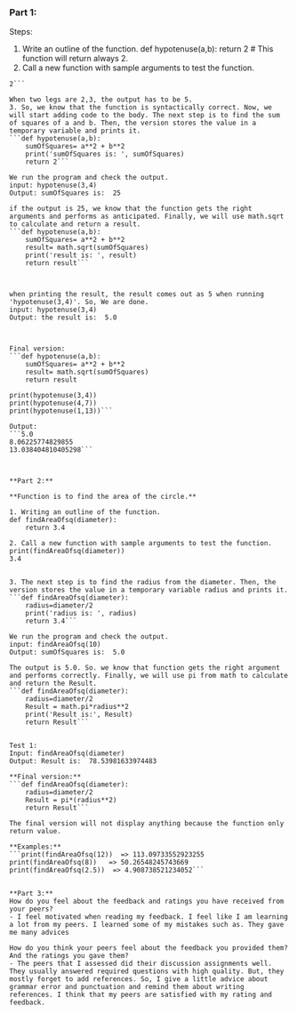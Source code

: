 
### Part 1:
Steps:
1. Write an outline of the function.
def hypotenuse(a,b):
    return 2  # This function will return always 2. 
2. Call a new function with sample arguments to test the function.
```print(hypotenuse(3,4))
2```

When two legs are 2,3, the output has to be 5.
3. So, we know that the function is syntactically correct. Now, we will start adding code to the body. The next step is to find the sum of squares of a and b. Then, the version stores the value in a temporary variable and prints it. 
```def hypotenuse(a,b):
    sumOfSquares= a**2 + b**2
    print('sumOfSquares is: ', sumOfSquares)
    return 2```

We run the program and check the output. 
input: hypotenuse(3,4)
Output: sumOfSquares is:  25

if the output is 25, we know that the function gets the right arguments and performs as anticipated. Finally, we will use math.sqrt to calculate and return a result. 
```def hypotenuse(a,b):
    sumOfSquares= a**2 + b**2
    result= math.sqrt(sumOfSquares)
    print('result is: ', result)
    return result```



when printing the result, the result comes out as 5 when running 'hypotenuse(3,4)'. So, We are done. 
input: hypotenuse(3,4)
Output: the result is:  5.0



Final version: 
```def hypotenuse(a,b):
    sumOfSquares= a**2 + b**2
    result= math.sqrt(sumOfSquares)
    return result

print(hypotenuse(3,4))
print(hypotenuse(4,7)) 
print(hypotenuse(1,13))```

Output:
```5.0
8.06225774829855
13.038404810405298```



**Part 2:**

**Function is to find the area of the circle.**

1. Writing an outline of the function.
def findAreaOfsq(diameter):
    return 3.4

2. Call a new function with sample arguments to test the function.
print(findAreaOfsq(diameter))
3.4


3. The next step is to find the radius from the diameter. Then, the version stores the value in a temporary variable radius and prints it. 
```def findAreaOfsq(diameter):
    radius=diameter/2
    print('radius is: ', radius)
    return 3.4```

We run the program and check the output. 
input: findAreaOfsq(10)
Output: sumOfSquares is:  5.0

The output is 5.0. So. we know that function gets the right argument and performs correctly. Finally, we will use pi from math to calculate and return the Result. 
```def findAreaOfsq(diameter):
    radius=diameter/2
    Result = math.pi*radius**2  
    print('Result is:', Result)
    return Result```


Test 1:
Input: findAreaOfsq(diameter)
Output: Result is:  78.53981633974483

**Final version:**
```def findAreaOfsq(diameter):
    radius=diameter/2
    Result = pi*(radius**2) 
    return Result```

The final version will not display anything because the function only return value. 

**Examples:**
```print(findAreaOfsq(12))  => 113.09733552923255
print(findAreaOfsq(8))   => 50.26548245743669
print(findAreaOfsq(2.5))  => 4.908738521234052```


**Part 3:**
How do you feel about the feedback and ratings you have received from your peers?
- I feel motivated when reading my feedback. I feel like I am learning a lot from my peers. I learned some of my mistakes such as. They gave me many advices

How do you think your peers feel about the feedback you provided them? And the ratings you gave them?
- The peers that I assessed did their discussion assignments well. They usually answered required questions with high quality. But, they mostly forget to add references. So, I give a little advice about grammar error and punctuation and remind them about writing references. I think that my peers are satisfied with my rating and feedback.
 


